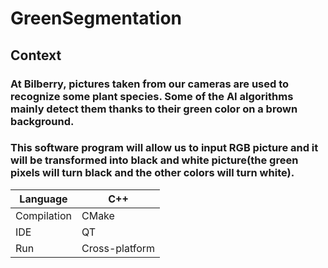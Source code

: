 # GreenSegmentation

## Context

### At Bilberry, pictures taken from our cameras are used to recognize some plant species. Some of the AI algorithms mainly detect them thanks to their green color on a brown background.

### This software program will allow us to input RGB picture and it will be transformed into black and white picture(the green pixels will turn black and the other colors will turn white).

| Language    | C++            |
|-------------|----------------|
| Compilation | CMake          |
| IDE         | QT             |
| Run         | Cross-platform |
